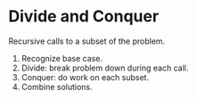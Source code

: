# Divide and Conquer

Recursive calls to a subset of the problem.

1. Recognize base case.
2. Divide: break problem down during each call.
3. Conquer: do work on each subset.
4. Combine solutions.
